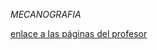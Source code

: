*MECANOGRAFIA*

[enlace a las páginas del profesor](https://github.com/d-prieto/Inkscape-fresado-y-soldadura/blob/main/Mecanograf%C3%ADa.md#informaci%C3%B3n-sobre-mecanograf%C3%ADa)
